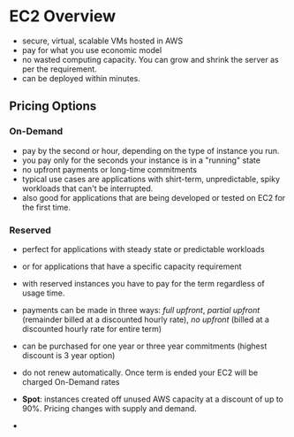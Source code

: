 # EC2 Overview

- secure, virtual, scalable VMs hosted in AWS
- pay for what you use economic model
- no wasted computing capacity. You can grow and shrink the server as per the requirement.
- can be deployed within minutes.


## Pricing Options

### On-Demand

- pay by the second or hour, depending on the type of instance you run.
- you pay only for the seconds your instance is in a "running" state
- no upfront payments or long-time commitments
- typical use cases are applications with shirt-term, unpredictable, spiky workloads that can't be interrupted.
- also good for applications that are being developed or tested on EC2 for the first time.


### Reserved

- perfect for applications with steady state or predictable workloads
- or for applications that have a specific capacity requirement
- with reserved instances you have to pay for the term regardless of usage time.
- payments can be made in three ways: *full upfront*, *partial upfront* (remainder billed at a discounted hourly rate), *no upfront* (billed at a discounted hourly rate for entire term)
- can be purchased for one year or three year commitments (highest discount is 3 year option)
- do not renew automatically. Once term is ended your EC2 will be charged On-Demand rates


- **Spot**: instances created off unused AWS capacity at a discount of up to 90%. Pricing changes with supply and demand.
- 
